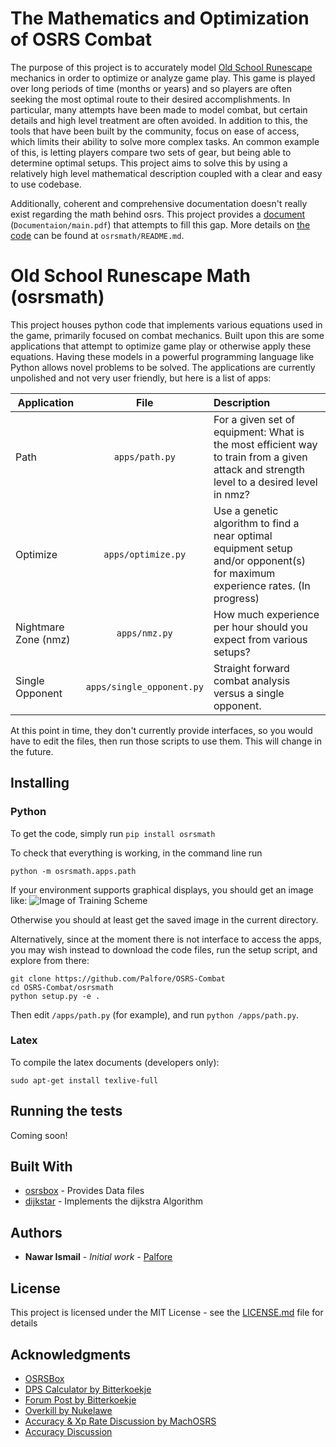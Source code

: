 # The Mathematics and Optimization of OSRS Combat

The purpose of this project is to accurately model [Old School Runescape](https://oldschool.runescape.com/) mechanics in order to optimize or analyze game play. This game is played over long periods of time (months or years) and so players are often seeking the most optimal route to their desired accomplishments. In particular, many attempts have been made to model combat, but certain details and high level treatment are often avoided. In addition to this, the tools that have been built by the community, focus on ease of access, which limits their ability to solve more complex tasks. An common example of this, is letting players compare two sets of gear, but being able to determine optimal setups. This project aims to solve this by using a relatively high level mathematical description coupled with a clear and easy to use codebase.

Additionally, coherent and comprehensive documentation doesn't really exist regarding the math behind osrs. This project provides a [document](https://github.com/Palfore/OSRS-Combat/blob/master/Documentation/main.pdf) (`Documentaion/main.pdf`) that attempts to fill this gap. More details on [the code](https://github.com/Palfore/OSRS-Combat/tree/master/osrsmath) can be found at `osrsmath/README.md`.

# Old School Runescape Math (osrsmath)

This project houses python code that implements various equations used in the game, primarily focused on combat mechanics. Built upon this are some applications that attempt to optimize game play or otherwise apply these equations. Having these models in a powerful programming language like Python allows novel problems to be solved. The applications are currently unpolished and not very user friendly, but here is a list of apps:


| Application        | File           | Description  |
| ------------- |:-------------:| :-----|
| Path | `apps/path.py` | For a given set of equipment: What is the most efficient way to train from a given attack and strength level to a desired level in nmz?|
| Optimize | `apps/optimize.py` | Use a genetic algorithm to find a near optimal equipment setup and/or opponent(s) for maximum experience rates. (In progress)|
| Nightmare Zone (nmz)| `apps/nmz.py` |How much experience per hour should you expect from various setups?|
| Single Opponent | `apps/single_opponent.py` | Straight forward combat analysis versus a single opponent.|

At this point in time, they don't currently provide interfaces, so you would have to edit the files, then run those scripts to use them. This will change in the future.

## Installing

### Python
To get the code, simply run
``` pip install osrsmath ```


To check that everything is working, in the command line run
```
python -m osrsmath.apps.path
```
If your environment supports graphical displays, you should get an image like:
![Image of Training Scheme](https://raw.githubusercontent.com/Palfore/OSRS-Combat/master/Code/Results/training_schemes/recur_60_60.png)

Otherwise you should at least get the saved image in the current directory.


Alternatively, since at the moment there is not interface to access the apps, you may wish instead to download the code files, run the setup script, and explore from there:
```
git clone https://github.com/Palfore/OSRS-Combat
cd OSRS-Combat/osrsmath
python setup.py -e .
```
Then edit `/apps/path.py` (for example), and run `python /apps/path.py`.


### Latex

To compile the latex documents (developers only):

`sudo apt-get install texlive-full`


## Running the tests

Coming soon!

## Built With

* [osrsbox](https://pypi.org/project/osrsbox/) - Provides Data files
* [dijkstar](https://pypi.org/project/Dijkstar/) - Implements the dijkstra Algorithm

## Authors

* **Nawar Ismail** - *Initial work* - [Palfore](https://github.com/Palfore)

<!-- See also the list of [contributors](https://github.com/your/project/contributors) who participated in this project. -->

## License

This project is licensed under the MIT License - see the [LICENSE.md](LICENSE.md) file for details

## Acknowledgments

* [OSRSBox](https://www.osrsbox.com/blog/2019/01/22/calculating-melee-dps-in-osrs/)
* [DPS Calculator by Bitterkoekje](https://docs.google.com/spreadsheets/d/1wzy1VxNWEAAc0FQyDAdpiFggAfn5U6RGPp2CisAHZW8/)
* [Forum Post by Bitterkoekje](https://web.archive.org/web/20190905124128/http://webcache.googleusercontent.com/search?q=cache:http://services.runescape.com/m=forum/forums.ws?317,318,712,65587452)
* [Overkill by Nukelawe](https://www.reddit.com/r/2007scape/comments/4d6l7j/effects_of_overkill_on_dps/)
* [Accuracy & Xp Rate Discussion by MachOSRS](https://www.reddit.com/r/2007scape/comments/40bvk6/accuracy_and_exphr_combat_formula/)
* [Accuracy Discussion](https://www.reddit.com/r/2007scape/comments/5lrty0/math_inside_corrected_accuracy_formula/)
